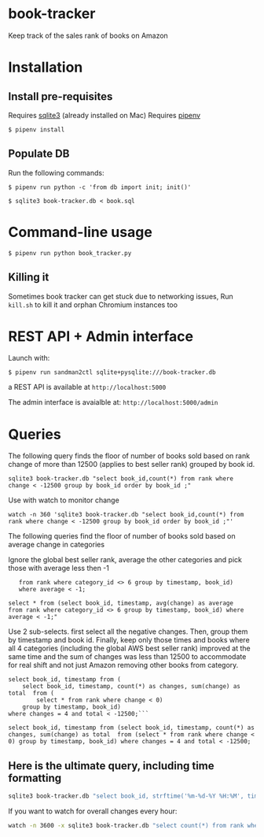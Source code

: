 # book-tracker

Keep track of the sales rank of books on Amazon

# Installation

## Install pre-requisites

Requires [sqlite3](https://www.sqlite.org) (already installed on Mac)
Requires [pipenv](https://docs.pipenv.org/)

`$ pipenv install`

## Populate DB

Run the following commands:

```
$ pipenv run python -c 'from db import init; init()'

$ sqlite3 book-tracker.db < book.sql
```

# Command-line usage

`$ pipenv run python book_tracker.py`


## Killing it

Sometimes book tracker can get stuck due to networking issues, Run `kill.sh` to kill it and orphan Chromium instances too

# REST API + Admin interface
 
Launch with:

`$ pipenv run sandman2ctl sqlite+pysqlite:///book-tracker.db`

a REST API is available at `http://localhost:5000`

The admin interface is avaialble at: `http://localhost:5000/admin`


# Queries

The following query finds the floor of number of books sold based on rank change of more than 12500 (applies to best seller rank) grouped by book id.

```
sqlite3 book-tracker.db "select book_id,count(*) from rank where change < -12500 group by book_id order by book_id ;"
```

Use with watch to monitor change

```
watch -n 360 'sqlite3 book-tracker.db "select book_id,count(*) from rank where change < -12500 group by book_id order by book_id ;"'
```

The following queries find the floor of number of books sold based on average change in categories

Ignore the global best seller rank, average the other categories and pick those with average less then -1

```select * from (select book_id, timestamp, avg(change) as average
   from rank where category_id <> 6 group by timestamp, book_id)
   where average < -1;
```

```
select * from (select book_id, timestamp, avg(change) as average 
from rank where category_id <> 6 group by timestamp, book_id) where average < -1;"
```

Use 2 sub-selects. first select all the negative changes. Then, group them by timestamp and book id. Finally, keep only
those times and books where all 4 categories (including the global AWS best seller rank) improved at the same time and
the sum of changes was less than 12500 to accommodate for real shift and not just Amazon removing other books from
category.

```
select book_id, timestamp from (
    select book_id, timestamp, count(*) as changes, sum(change) as total  from (
        select * from rank where change < 0)
    group by timestamp, book_id)
where changes = 4 and total < -12500;```
```

```
select book_id, timestamp from (select book_id, timestamp, count(*) as changes, sum(change) as total  from (select * from rank where change < 0) group by timestamp, book_id) where changes = 4 and total < -12500;
```


## Here is the ultimate query, including time formatting
```bash
sqlite3 book-tracker.db "select book_id, strftime('%m-%d-%Y %H:%M', timestamp), rank, change from rank where timestamp in (select timestamp from rank where change < -30000) and category_id=(select id from category where name='Amazon Best Sellers Rank') and change < -30000 and timestamp > datetime('now','-2 day');"
```

If you want to watch for overall changes every hour:

```bash
watch -n 3600 -x sqlite3 book-tracker.db "select count(*) from rank where change < -30000;"
```